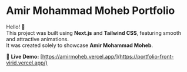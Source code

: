 # Amir Mohammad Moheb Portfolio

Hello! 👋  
This project was built using **Next.js** and **Tailwind CSS**, featuring smooth and attractive animations.  
It was created solely to showcase **Amir Mohammad Moheb**.

🔗 **Live Demo:** [https://amirmoheb.vercel.app/](https://portfolio-front-virid.vercel.app/)
